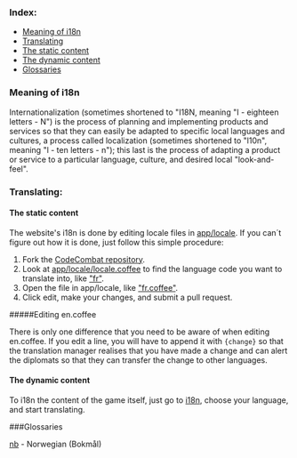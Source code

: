 ### Index:
* [Meaning of i18n](#meaning-of-i18n)
* [Translating](#translating)
 * [The static content](#the-static-content)
 * [The dynamic content](#the-dynamic-content)
* [Glossaries](#glossaries)

### Meaning of i18n
Internationalization (sometimes shortened to "I18N, meaning "I - eighteen letters - N") is the process of planning and implementing products and services so that they can easily be adapted to specific local languages and cultures, a process called localization (sometimes shortened to "l10n", meaning "l - ten letters - n"); this last is the process of adapting a product or service to a particular language, culture, and desired local "look-and-feel".

### Translating:
#### The static content
The website's i18n is done by editing locale files in [app/locale](https://github.com/codecombat/codecombat/tree/master/app/locale).
If you can´t figure out how it is done, just follow this simple procedure:

1. Fork the [CodeCombat repository](https://github.com/codecombat/codecombat).
1. Look at [app/locale/locale.coffee](https://github.com/codecombat/codecombat/blob/master/app/locale/locale.coffee) to find the language code you want to translate into, like ["fr"](https://github.com/codecombat/codecombat/blob/master/app/locale/locale.coffee#L23).
1. Open the file in app/locale, like ["fr.coffee"](https://github.com/codecombat/codecombat/blob/master/app/locale/fr.coffee).
1. Click edit, make your changes, and submit a pull request.

#####Editing en.coffee

There is only one difference that you need to be aware of when editing en.coffee.  If you edit a line, you will have to append it with `{change}` so that the translation manager realises that you have made a change and can alert the diplomats so that they can transfer the change to other languages.

#### The dynamic content

To i18n the content of the game itself, just go to [i18n](http://codecombat.com/i18n), choose your language, and start translating.

###Glossaries

[nb](https://github.com/codecombat/codecombat/wiki/i18n-Glossary-nb) - Norwegian (Bokmål)